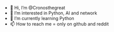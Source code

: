 - 👋 Hi, I’m @Cronosthegreat 
- 👀 I’m interested in Python, AI and network
- 🌱 I’m currently learning Python
- 📫 How to reach me = only on github and reddit 

<!---
Cronosthegreat/Cronosthegreat is a ✨ special ✨ repository because its `README.md` (this file) appears on your GitHub profile.
You can click the Preview link to take a look at your changes.
--->
